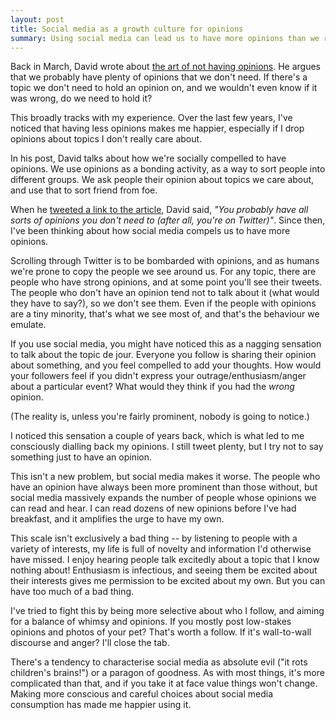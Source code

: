 ```yaml
---
layout: post
title: Social media as a growth culture for opinions
summary: Using social media can lead us to have more opinions than we really need. Can we fix that?
---
```


Back in March, David wrote about [the art of not having opinions](https://notebook.drmaciver.com/posts/2020-03-09-11:13.html).
He argues that we probably have plenty of opinions that we don't need.
If there's a topic we don't need to hold an opinion on, and we wouldn't even know if it was wrong, do we need to hold it?

This broadly tracks with my experience.
Over the last few years, I've noticed that having less opinions makes me happier, especially if I drop opinions about topics I don't really care about.

In his post, David talks about how we're socially compelled to have opinions.
We use opinions as a bonding activity, as a way to sort people into different groups.
We ask people their opinion about topics we care about, and use that to sort friend from foe.

When he [tweeted a link to the article](https://twitter.com/DRMacIver/status/1237000767917211650), David said, *"You probably have all sorts of opinions you don't need to (after all, you're on Twitter)"*.
Since then, I've been thinking about how social media compels us to have more opinions.

Scrolling through Twitter is to be bombarded with opinions, and as humans we're prone to copy the people we see around us.
For any topic, there are people who have strong opinions, and at some point you'll see their tweets.
The people who don't have an opinion tend not to talk about it (what would they have to say?), so we don't see them.
Even if the people with opinions are a tiny minority, that's what we see most of, and that's the behaviour we emulate.

If you use social media, you might have noticed this as a nagging sensation to talk about the topic de jour.
Everyone you follow is sharing their opinion about something, and you feel compelled to add your thoughts.
How would your followers feel if you didn't express your outrage/enthusiasm/anger about a particular event?
What would they think if you had the *wrong* opinion.

(The reality is, unless you're fairly prominent, nobody is going to notice.)

I noticed this sensation a couple of years back, which is what led to me consciously dialling back my opinions.
I still tweet plenty, but I try not to say something just to have an opinion.

This isn't a new problem, but social media makes it worse.
The people who have an opinion have always been more prominent than those without, but social media massively expands the number of people whose opinions we can read and hear.
I can read dozens of new opinions before I've had breakfast, and it amplifies the urge to have my own.

This scale isn't exclusively a bad thing -- by listening to people with a variety of interests, my life is full of novelty and information I'd otherwise have missed.
I enjoy hearing people talk excitedly about a topic that I know nothing about!
Enthusiasm is infectious, and seeing them be excited about their interests gives me permission to be excited about my own.
But you can have too much of a bad thing.

I've tried to fight this by being more selective about who I follow, and aiming for a balance of whimsy and opinions.
If you mostly post low-stakes opinions and photos of your pet?
That's worth a follow.
If it's wall-to-wall discourse and anger?
I'll close the tab.

There's a tendency to characterise social media as absolute evil ("it rots children's brains!") or a paragon of goodness.
As with most things, it's more complicated than that, and if you take it at face value things won't change.
Making more conscious and careful choices about social media consumption has made me happier using it.

